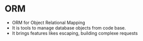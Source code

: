 # ORM

* ORM for Object Relational Mapping
* It is tools to manage database objects from code base.
* It brings features likes escaping, building complexe requests